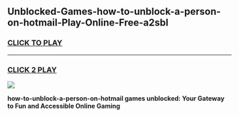 
## Unblocked-Games-how-to-unblock-a-person-on-hotmail-Play-Online-Free-a2sbl
<h3>
<a href="https://premium76.site?title=how-to-unblock-a-person-on-hotmail&ref=26A">CLICK TO PLAY</a></h3>
<hr>

<h3>
<a href="https://premium76.site?title=how-to-unblock-a-person-on-hotmail&ref=26A">CLICK 2 PLAY</a>
  
</h3>

<a href="https://premium76.site?title=how-to-unblock-a-person-on-hotmail&ref=26A"><img src="https://clearcache.store/games.png"></a>


**how-to-unblock-a-person-on-hotmail games unblocked: Your Gateway to Fun and Accessible Online Gaming**
